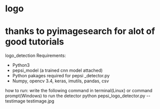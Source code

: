 # logo
# thanks to pyimagesearch for alot of good tutorials
logo_detection
Requirements:
- Python3
- pepsi_model (a trained cnn model attached)
- Python pakages required for pepsi _detector.py
- Numpy, opencv 3.4, keras, imutils, pandas, csv

how to run:
write the following command in terminal(Linux) or command prompt(Windows) to run the detector
python pepsi_logo_detector.py --testimage testimage.jpg
